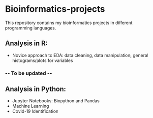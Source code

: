 # Bioinformatics-projects
This repository contains my bioinformatics projects in different programming languages.

## Analysis in R:
- Novice approach to EDA: data cleaning, data manipulation, general histograms/plots for variables

### -- To be updated --
## Analysis in Python:
- Jupyter Notebooks: Biopython and Pandas 
- Machine Learning
- Covid-19 Identification
